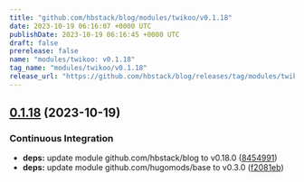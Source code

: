 ```yaml
---
title: "github.com/hbstack/blog/modules/twikoo/v0.1.18"
date: 2023-10-19 06:16:07 +0000 UTC
publishDate: 2023-10-19 06:16:45 +0000 UTC
draft: false
prerelease: false
name: "modules/twikoo: v0.1.18"
tag_name: "modules/twikoo/v0.1.18"
release_url: "https://github.com/hbstack/blog/releases/tag/modules/twikoo/v0.1.18"
---
```


## [0.1.18](https://github.com/hbstack/blog/compare/modules/twikoo/v0.1.17...modules/twikoo/v0.1.18) (2023-10-19)


### Continuous Integration

* **deps:** update module github.com/hbstack/blog to v0.18.0 ([8454991](https://github.com/hbstack/blog/commit/84549916c81e1169ddb29adc93446a7794b6af26))
* **deps:** update module github.com/hugomods/base to v0.3.0 ([f2081eb](https://github.com/hbstack/blog/commit/f2081eb1e0b3f8f607524d7febc533bc35b857fa))

